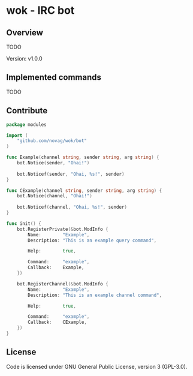 # wok - IRC bot

## Overview

TODO

Version: v1.0.0

## Implemented commands

TODO

## Contribute

```go
package modules

import (
    "github.com/novag/wok/bot"
)

func Example(channel string, sender string, arg string) {
    bot.Notice(sender, "Ohai!")
    
    bot.Noticef(sender, "Ohai, %s!", sender)
}

func CExample(channel string, sender string, arg string) {
    bot.Notice(channel, "Ohai!")
    
    bot.Noticef(channel, "Ohai, %s!", sender)
}

func init() {
    bot.RegisterPrivate(&bot.ModInfo {
        Name:        "Example",
        Description: "This is an example query command",

        Help:        true,

        Command:     "example",
        Callback:    Example,
    })

    bot.RegisterChannel(&bot.ModInfo {
        Name:        "Example",
        Description: "This is an example channel command",

        Help:        true,

        Command:     "example",
        Callback:    CExample,
    })
}
```

## License

Code is licensed under GNU General Public License, version 3 (GPL-3.0).

